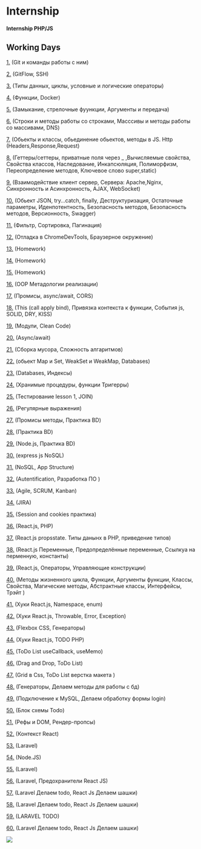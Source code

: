 # Internship 
#### Internship PHP/JS

## Working Days 
[1.](https://github.com/Freemanvavilon2020/Internship/blob/master/1_day/first_day.md) (Git и команды работы с ним)

[2.](https://github.com/Freemanvavilon2020/Internship/blob/master/2_day/second_day.md) (GitFlow, SSH)

[3.](https://github.com/Freemanvavilon2020/Internship/blob/master/3_day/third_day.md) (Типы данных, циклы, условные и логические операторы)

[4.](https://github.com/Freemanvavilon2020/Internship/blob/master/4_day/fourth_day.md) (Функции, Docker)

[5.](https://github.com/Freemanvavilon2020/Internship/blob/master/5_day/5_day.md) (Замыкание, стрелочные фуункции, Аргументы и передача)

[6.](https://github.com/Freemanvavilon2020/Internship/blob/master/6_day/6_day.md) (Строки и методы работы со строками, Масссивы и методы работы со массивами, DNS)

[7.](https://github.com/Freemanvavilon2020/Internship/blob/master/7_day/7_day.md) (Обьекты и классы, обьединение обьектов, методы в JS. Http (Headers,Response,Request)

[8.](https://github.com/Freemanvavilon2020/Internship/blob/master/8_day/8_day.md) (Геттеры/сеттеры, приватные поля через _ ,Вычисляемые свойства, Свойства классов, Наследование, Инкапсюляция, Полиморфизм, Переопределение методов, Ключевое слово super,static) 

[9.](https://github.com/Freemanvavilon2020/Internship/blob/master/9_day/9_day.md) (Взаимодействие клиент сервер, Сервера: Apache,Nginx, Синхронность и Асинхронность, AJAX, WebSocket)

[10.](https://github.com/Freemanvavilon2020/Internship/blob/master/10_day/10_day.md) (Обьект JSON, try…catch, finally, Деструктуризация, Остаточные параметры, Иденпотентность, Безопасность методов, Безопасность методов, Версионность, Swagger)

[11.](https://github.com/Freemanvavilon2020/Internship/blob/master/11_day/11_day.md) (Фильтр, Cортировка, Пагинация)

[12.](https://github.com/Freemanvavilon2020/Internship/blob/master/12_day/12_day.md) (Отладка в ChromeDevTools, Браузерное окружение)

[13.](https://github.com/Freemanvavilon2020/Internship/blob/master/13_day/13_day.md) (Homework)

[14.](https://github.com/Freemanvavilon2020/Internship/blob/master/14_day/14_day.md) (Homework)

[15.](https://github.com/Freemanvavilon2020/Internship/blob/master/15_day/15_day.md) (Homework)

[16.](https://github.com/Freemanvavilon2020/Internship/blob/master/16_day/16_day.md) (OOP Метадологии реализации)

[17.](https://github.com/Freemanvavilon2020/Internship/blob/master/17_day/17_day.md) (Промисы, async/await, CORS)

[18.](https://github.com/Freemanvavilon2020/Internship/blob/master/18_day/18_day.md) (This (call apply bind), Привязка контекста к функции, События js, SOLID, DRY, KISS)

[19.](https://github.com/Freemanvavilon2020/Internship/blob/master/19_day/19_day.md) (Модули, Clean Code)

[20.](https://github.com/Freemanvavilon2020/Internship/blob/master/20_day/20_day.md) (Async/await)

[21.](https://github.com/Freemanvavilon2020/Internship/blob/master/21_day/21_day.md) (Сборка мусора, Сложность алгаритмов)

[22.](https://github.com/Freemanvavilon2020/Internship/blob/master/22_day/22_day.md) (обьект Map и Set, WeakSet и WeakMap, Databases)

[23.](https://github.com/Freemanvavilon2020/Internship/blob/master/23_day/23_day.md) (Databases, Индексы)

[24.](https://github.com/Freemanvavilon2020/Internship/blob/master/24_day/24_day.md) (Хранимые процедуры, функции Тригерры)

[25.](https://github.com/Freemanvavilon2020/Internship/blob/master/25_day/25_day.md) (Тестирование lesson 1, JOIN)

[26.](https://github.com/Freemanvavilon2020/Internship/blob/master/26_day/26_day.md) (Регулярные выражения)

[27.](https://github.com/Freemanvavilon2020/Internship/blob/master/27_day/27_day.md) (Промисы методы, Практика BD)

[28.](https://github.com/Freemanvavilon2020/Internship/blob/master/28_day/28_day.md) (Практика BD)

[29.](https://github.com/Freemanvavilon2020/Internship/blob/master/29_day/29_day.md) (Node.js, Практика BD)

[30.](https://github.com/Freemanvavilon2020/Internship/blob/master/30_day/30_day.md) (express js NoSQL)

[31.](https://github.com/Freemanvavilon2020/Internship/blob/master/31_day/31_day.md) (NoSQL, App Structure)

[32.](https://github.com/Freemanvavilon2020/Internship/blob/master/32_day/32_day.md) (Autentification, Разработка ПО )

[33.](https://github.com/Freemanvavilon2020/Internship/blob/master/33_day/33_day.md) (Agile, SCRUM, Kanban)

[34.](https://github.com/Freemanvavilon2020/Internship/blob/master/34_day/34_day.md) (JIRA)

[35.](https://github.com/Freemanvavilon2020/Internship/blob/master/35_day/35_day.md) (Session and cookies практика)

[36.](https://github.com/Freemanvavilon2020/Internship/blob/master/36_day/36_day.md) (React.js, PHP)

[37.](https://github.com/Freemanvavilon2020/Internship/blob/master/37_day/37_day.md) (React.js propsstate. Типы данынх в PHP, приведение типов)

[38.](https://github.com/Freemanvavilon2020/Internship/blob/master/38_day/38_day.md) (React.js Переменные, Предопределённые переменные, Ссылкуа на перменную, константы)

[39.](https://github.com/Freemanvavilon2020/Internship/blob/master/39_day/39_day.md) (React.js, Операторы, Управляющие конструкции)

[40.](https://github.com/Freemanvavilon2020/Internship/blob/master/40_day/40_day.md) (Методы жизненного цикла, Функции, Аргументы функции, Классы, Свойства, Магические методы, Абстрактные классы, Интерфейсы, Трэйт )

[41.](https://github.com/Freemanvavilon2020/Internship/blob/master/41_day/41_day.md) (Хуки React.js, Namespace, enum)

[42.](https://github.com/Freemanvavilon2020/Internship/blob/master/42_day/42_day.md) (Хуки React.js, Throwable, Error, Exception)

[43.](https://github.com/Freemanvavilon2020/Internship/blob/master/43_day/43_day.md) (Flexbox CSS, Генераторы)

[44.](https://github.com/Freemanvavilon2020/Internship/blob/master/44_day/44_day.md) (Хуки React.js, TODO PHP)

[45.](https://github.com/Freemanvavilon2020/Internship/blob/master/45_day/45_day.md) (ToDo List useCallback,
useMemo)

[46.](https://github.com/Freemanvavilon2020/Internship/blob/master/46_day/46_day.md) (Drag and Drop, ToDo List)

[47.](https://github.com/Freemanvavilon2020/Internship/blob/master/47_day/47_day.md) (Grid в Css, ToDo List верстка макета )

[48.](https://github.com/Freemanvavilon2020/Internship/blob/master/48_day/48_day.md) (Генераторы, Делаем методы для работы с бд)

[49.](https://github.com/Freemanvavilon2020/Internship/blob/master/49_day/49_day.md) (Подключение к MySQL, Делаем обработку формы login)

[50.](https://github.com/Freemanvavilon2020/Internship/blob/master/50_day/50_day.md) (Блок схемы Todo)

[51.](https://github.com/Freemanvavilon2020/Internship/blob/master/51_day/51_day.md) (Рефы и DOM, Рендер-пропсы)

[52.](https://github.com/Freemanvavilon2020/Internship/blob/master/52_day/52_day.md) (Контекст React)

[53.](https://github.com/Freemanvavilon2020/Internship/blob/master/53_day/53_day.md) (Laravel)

[54.](https://github.com/Freemanvavilon2020/Internship/blob/master/54_day/54_day.md) (Node.JS)

[55.](https://github.com/Freemanvavilon2020/Internship/blob/master/55_day/55_day.md) (Laravel)

[56.](https://github.com/Freemanvavilon2020/Internship/blob/master/56_day/56_day.md) (Laravel, Предохранители React JS)

[57.](https://github.com/Freemanvavilon2020/Internship/blob/master/57_day/57_day.md) (Laravel Делаем todo, React Js Делаем шашки)


[58.](https://github.com/Freemanvavilon2020/Internship/blob/master/58_day/58_day.md) (Laravel Делаем todo, React Js Делаем шашки)

[59.](https://github.com/Freemanvavilon2020/Internship/blob/master/59_day/59_day.md) (LARAVEL TODO)


[60.](https://github.com/Freemanvavilon2020/Internship/blob/master/60_day/60_day.md) (Laravel Делаем todo, React Js Делаем шашки)

![](https://cs.pikabu.ru/post_img/big/2013/03/22/6/1363940798_1120327664.jpg)


